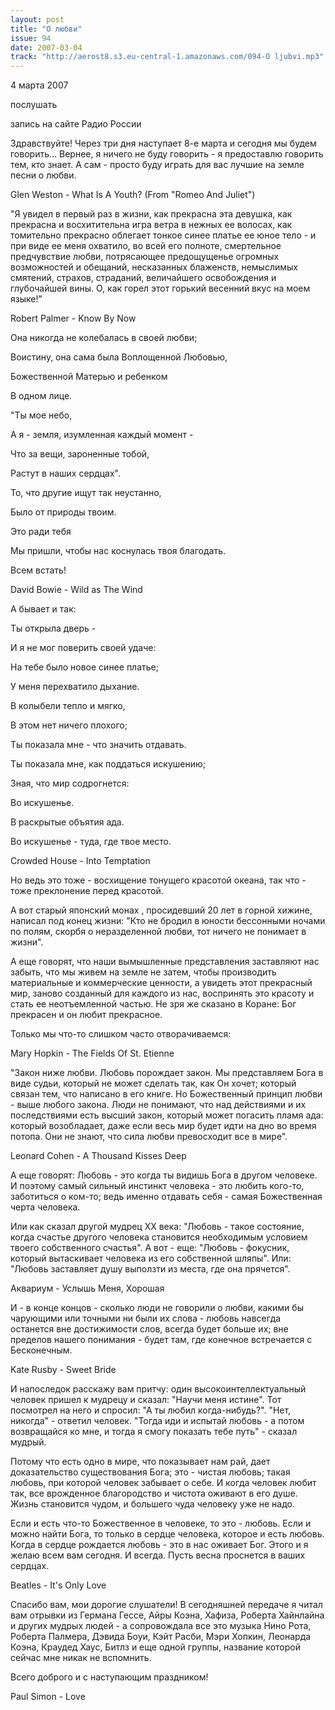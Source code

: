 ```yaml
---
layout: post
title: "О любви"
issue: 94
date: 2007-03-04
track: "http://aerost8.s3.eu-central-1.amazonaws.com/094-O ljubvi.mp3"
---
```


4 марта 2007

послушать

запись на сайте Радио России

Здравствуйте! Через три дня наступает 8-е марта и сегодня мы будем говорить... Вернее, я ничего не буду говорить - я предоставлю говорить тем, кто знает. А сам - просто буду играть для вас лучшие на земле песни о любви.

Glen Weston - What Is A Youth? (From "Romeo And Juliet")

"Я увидел в первый раз в жизни, как прекрасна эта девушка, как прекрасна и восхитительна игра ветра в нежных ее волосах, как томительно прекрасно облегает тонкое синее платье ее юное тело - и при виде ее меня охватило, во всей его полноте, смертельное предчувствие любви, потрясающее предощущенье огромных возможностей и обещаний, несказанных блаженств, немыслимых смятений, страхов, страданий, величайшего освобождения и глубочайшей вины. О, как горел этот горький весенний вкус на моем языке!"

Robert Palmer - Know By Now

Она никогда не колебалась в своей любви;

Воистину, она сама была Воплощенной Любовью,

Божественной Матерью и ребенком

В одном лице.

"Ты мое небо,

А я - земля, изумленная каждый момент -

Что за вещи, зароненные тобой,

Растут в наших сердцах".

То, что другие ищут так неустанно,

Было от природы твоим.

Это ради тебя

Мы пришли, чтобы нас коснулась твоя благодать.

Всем встать!

David Bowie - Wild as The Wind

А бывает и так:

Ты открыла дверь -

И я не мог поверить своей удаче:

На тебе было новое синее платье;

У меня перехватило дыхание.

В колыбели тепло и мягко,

В этом нет ничего плохого;

Ты показала мне - что значить отдавать.

Ты показала мне, как поддаться искушению;

Зная, что мир содрогнется:

Во искушенье.

В раскрытые объятия ада.

Во искушенье - туда, где твое место.

Crowded House - Into Temptation

Но ведь это тоже - восхищение тонущего красотой океана, так что - тоже преклонение перед красотой.

А вот старый японский монах , просидевший 20 лет в горной хижине, написал под конец жизни: "Кто не бродил в юности бессонными ночами по полям, скорбя о неразделенной любви, тот ничего не понимает в жизни".

А еще говорят, что наши вымышленные представления заставляют нас забыть, что мы живем на земле не затем, чтобы производить материальные и коммерческие ценности, а увидеть этот прекрасный мир, заново созданный для каждого из нас, воспринять это красоту и стать ее неотъемленной частью. Не зря же сказано в Коране: Бог прекрасен и он любит прекрасное.

Только мы что-то слишком часто отворачиваемся:

Mary Hopkin - The Fields Of St. Etienne

"Закон ниже любви. Любовь порождает закон. Мы представляем Бога в виде судьи, который не может сделать так, как Он хочет; который связан тем, что написано в его книге. Но Божественный принцип любви - выше любого закона. Люди не понимают, что над действиями и их последствиями есть высший закон, который может погасить пламя ада: который возобладает, даже если весь мир будет идти на дно во время потопа. Они не знают, что сила любви превосходит все в мире".

Leonard Cohen - A Thousand Kisses Deep

А еще говорят: Любовь - это когда ты видишь Бога в другом человеке. И поэтому самый сильный инстинкт человека - это любить кого-то, заботиться о ком-то; ведь именно отдавать себя - самая Божественная черта человека.

Или как сказал другой мудрец XX века: "Любовь - такое состояние, когда счастье другого человека становится необходимым условием твоего собственного счастья". А вот - еще: "Любовь - фокусник, который вытаскивает человека из его собственной шляпы". Или: "Любовь заставляет душу выползти из места, где она прячется".

Аквариум - Услышь Меня, Хорошая

И - в конце концов - сколько люди не говорили о любви, какими бы чарующими или точными ни были их слова - любовь навсегда останется вне достижимости слов, всегда будет больше их; вне пределов нашего понимания - будет там, где конечное встречается с Бесконечным.

Kate Rusby - Sweet Bride

И напоследок расскажу вам притчу: один высокоинтеллектуальный человек пришел к мудрецу и сказал: "Научи меня истине". Тот посмотрел на него и спросил: "А ты любил когда-нибудь?". "Нет, никогда" - ответил человек. "Тогда иди и испытай любовь - а потом возвращайся ко мне, и тогда я смогу показать тебе путь" - сказал мудрый.

Потому что есть одно в мире, что показывает нам рай, дает доказательство существования Бога; это - чистая любовь; такая любовь, при которой человек забывает о себе. И когда человек любит так, все врожденное благородство и чистота оживают в его душе. Жизнь становится чудом, и большего чуда человеку уже не надо.

Если и есть что-то Божественное в человеке, то это - любовь. Если и можно найти Бога, то только в сердце человека, которое и есть любовь. Когда в сердце рождается любовь - это в нас оживает Бог. Этого и я желаю всем вам сегодня. И всегда. Пусть весна проснется в ваших сердцах.

Beatles - It's Only Love

Спасибо вам, мои дорогие слушатели! В сегодняшней передаче я читал вам отрывки из Германа Гессе, Айры Коэна, Хафиза, Роберта Хайнлайна и других мудрых людей - а сопровождала все это музыка Нино Рота, Роберта Палмера, Дэвида Боуи, Кэйт Расби, Мэри Хопкин, Леонарда Коэна, Краудед Хаус, Битлз и еще одной группы, название которой сейчас мне никак не вспомнить.

Всего доброго и с наступающим праздником!

Paul Simon - Love

